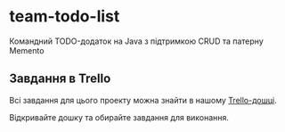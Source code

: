 # team-todo-list
Командний TODO-додаток на Java з підтримкою CRUD та патерну Memento

## Завдання в Trello

Всі завдання для цього проекту можна знайти в нашому [Trello-дошці](https://trello.com/invite/b/67f01b752f20c1cf5525f79e/ATTI9776d61926cfb1c607f16f160bb79e5d4D8266A8/team-todo-list).

Відкривайте дошку та обирайте завдання для виконання.

